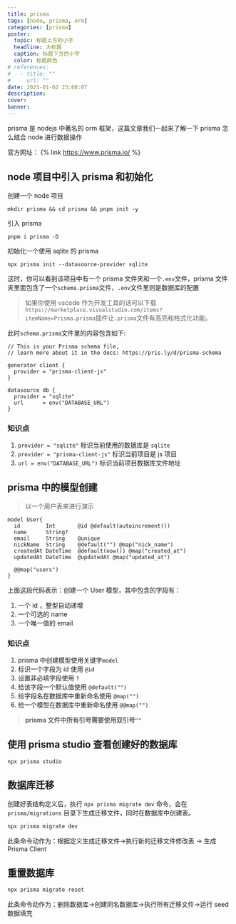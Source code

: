 ```yaml
---
title: prisma
tags: [node, prisma, orm]
categories: [prisma]
poster:
  topic: 标题上方的小字
  headline: 大标题
  caption: 标题下方的小字
  color: 标题颜色
# references:
#   - title: ""
#     url: ""
date: 2023-01-02 23:08:07
description:
cover:
banner:
---
```


prisma 是 nodejs 中著名的 orm 框架，这篇文章我们一起来了解一下 prisma 怎么结合 node 进行数据操作

<!-- more -->

官方网址：
{% link https://www.prisma.io/ %}

## node 项目中引入 prisma 和初始化

创建一个 node 项目

```shell
mkdir prisma && cd prisma && pnpm init -y
```

引入 prisma

```shell
pnpm i prisma -D
```

初始化一个使用 sqlite 的 prisma

```
npx prisma init --datasource-provider sqlite
```

这时，你可以看到该项目中有一个 prisma 文件夹和一个`.env`文件，prisma 文件夹里面包含了一个`schema.prisma`文件，`.env`文件里则是数据库的配置

> 如果你使用 vscode 作为开发工具的话可以下载`https://marketplace.visualstudio.com/items?itemName=Prisma.prisma`插件让`.prisma`文件有高亮和格式化功能。

此时`schema.prisma`文件里的内容包含如下:

```prisma
// This is your Prisma schema file,
// learn more about it in the docs: https://pris.ly/d/prisma-schema

generator client {
  provider = "prisma-client-js"
}

datasource db {
  provider = "sqlite"
  url      = env("DATABASE_URL")
}
```

### 知识点

1. `provider = "sqlite"` 标识当前使用的数据库是 `sqlite`
2. `provider = "prisma-client-js"` 标识当前项目是 js 项目
3. `url = env("DATABASE_URL")` 标识当前项目数据库文件地址

## prisma 中的模型创建

> 以一个用户表来进行演示

```prisma
model User{
  id        Int       @id @default(autoincrement())
  name      String?
  email     String    @unique
  nickName  String    @default("") @map("nick_name")
  createdAt DateTime  @default(now()) @map("created_at")
  updatedAt DateTime  @updatedAt @map("updated_at")

  @@map("users")
}
```

上面这段代码表示：创建一个 User 模型，其中包含的字段有：

1. 一个 id ，整型自动递增
2. 一个可选的 name
3. 一个唯一值的 email

### 知识点

1. prisma 中创建模型使用关键字`model`
2. 标识一个字段为 id 使用 `@id`
3. 设置非必填字段使用 `?`
4. 给该字段一个默认值使用 `@default("")`
5. 给字段名在数据库中重新命名使用 `@map("")`
6. 给一个模型在数据库中重新命名使用 `@@map("")`

> **prisma 文件中所有引号需要使用双引号`""`**

## 使用 prisma studio 查看创建好的数据库

```shell
npx prisma studio
```

## 数据库迁移

创建好表结构定义后，执行 `npx prisma migrate dev` 命令，会在 `prisma/migrations` 目录下生成迁移文件，同时在数据库中创建表。

```bash
npx prisma migrate dev
```

此条命令动作为：根据定义生成迁移文件->执行新的迁移文件修改表 -> 生成 Prisma Client

## 重置数据库

```bash
npx prisma migrate reset
```

此条命令动作为：删除数据库->创建同名数据库->执行所有迁移文件->运行 seed 数据填充
